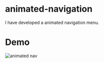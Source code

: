 # animated-navigation

I have developed a animated navigation menu.

# Demo
![animated nav](https://user-images.githubusercontent.com/64928807/224758409-ca69ea89-7477-442c-8c29-79585c08b3b3.gif)
